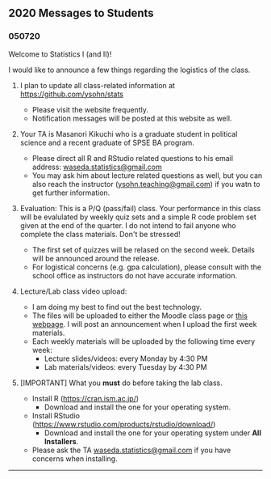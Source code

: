 ## 2020 Messages to Students

### 050720 

Welcome to Statistics I (and II)!

I would like to announce a few things regarding the logistics of the class.

1. I plan to update all class-related information at https://github.com/ysohn/stats 
	- Please visit the website frequently.  
	- Notification messages will be posted at this website as well.

2. Your TA is Masanori Kikuchi who is a graduate student in political science and a recent graduate of SPSE BA program. 
	- Please direct all R and RStudio related questions to his email address: [waseda.statistics@gmail.com](mailto:waseda.statistics@gmail.com)
	- You may ask him about lecture related questions as well, but you can also reach the instructor (ysohn.teaching@gmail.com) if you watn to get further information. 

3. Evaluation: This is a P/Q (pass/fail) class. Your performance in this class will be evalulated by weekly quiz sets and a simple R code problem set given at the end of the quarter. I do not intend to fail anyone who complete the class materials. Don't be stressed!
	- The first set of quizzes will be relased on the second week. Details will be announced around the release. 
	- For logistical concerns (e.g. gpa calculation), please consult with the school office as instructors do not have accurate information.

4. Lecture/Lab class video upload: 
	- I am doing my best to find out the best technology.  
	- The files will be uploaded to either the Moodle class page or [this webpage](https://github.com/ysohn/stats). I will post an announcement when I upload the first week materials.  
	- Each weekly materials will be uploaded by the following time every week: 
		- Lecture slides/videos: every Monday by 4:30 PM  
		- Lab materials/videos: every Tuesday by 4:30 PM

5. [IMPORTANT] What you **must** do before taking the lab class. 
	- Install R (https://cran.ism.ac.jp/)
		- Download and install the one for your operating system.
	- Install RStudio (https://www.rstudio.com/products/rstudio/download/)
		- Download and install the one for your operating system under **All Installers**.
	- Please ask the TA [waseda.statistics@gmail.com](mailto:waseda.statistics@gmail.com) if you have concerns when installing. 
	 
---

